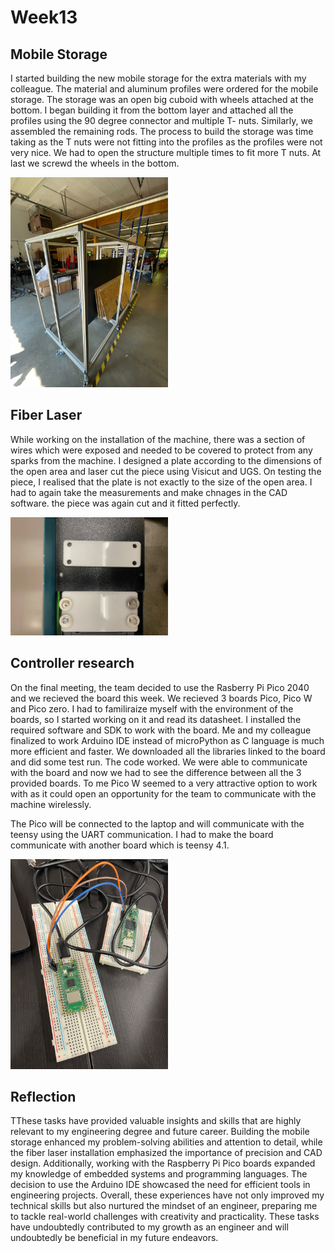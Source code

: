 # Week13

## Mobile Storage

I started building the new mobile storage for the extra materials with my colleague. The material and aluminum profiles were ordered for the mobile storage. The storage was an open big cuboid with wheels attached at the bottom. 
I began building it from the bottom layer and attached all the profiles using the 90 degree connector and multiple T- nuts. Similarly, we assembled the remaining rods. The process to build the storage was time taking as the T nuts were not fitting into the profiles as the profiles were not very nice. We had to open the structure multiple times to fit more T nuts. At last we screwd the wheels in the bottom. 

<img src="storage.jpeg" alt= “” width="50%" height="50%">

## Fiber Laser

While working on the installation of the machine, there was a section of wires which were exposed and needed to be covered to protect from any sparks from the machine. I designed a plate according to the dimensions of the open area and laser cut the piece using Visicut and UGS. On testing the piece, I realised that the plate is not exactly to the size of the open area. I had to again take the measurements and make chnages in the CAD software. the piece was again cut and it fitted perfectly. 


<img src="cover.jpeg" alt= “” width="50%" height="50%">

## Controller research

On the final meeting, the team decided to use the Rasberry Pi Pico 2040 and we recieved the board this week. We recieved 3 boards Pico, Pico W and Pico zero. I had to familiraize myself with the environment of the boards, so I started working on it and read its datasheet. I installed the required software and SDK to work with the board. Me and my colleague finalized to work Arduino IDE instead of microPython as C language is much more efficient and faster. We downloaded all the libraries linked to the board and did some test run. The code worked. We were able to communicate with the board and now we had to see the difference between all the 3 provided boards. To me Pico W seemed to a very attractive option to work with as it could open an opportunity for the team to communicate with the machine wirelessly. 

The Pico will be connected to the laptop and will communicate with the teensy using the UART communication. I had to make the board communicate with another board which is teensy 4.1.  


<img src="controller.jpeg" alt= “” width="50%" height="50%">

## Reflection

TThese tasks have provided valuable insights and skills that are highly relevant to my engineering degree and future career. Building the mobile storage enhanced my problem-solving abilities and attention to detail, while the fiber laser installation emphasized the importance of precision and CAD design. Additionally, working with the Raspberry Pi Pico boards expanded my knowledge of embedded systems and programming languages. The decision to use the Arduino IDE showcased the need for efficient tools in engineering projects. Overall, these experiences have not only improved my technical skills but also nurtured the mindset of an engineer, preparing me to tackle real-world challenges with creativity and practicality. These tasks have undoubtedly contributed to my growth as an engineer and will undoubtedly be beneficial in my future endeavors. 
